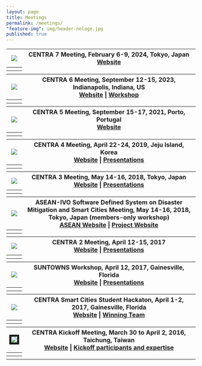 ```yaml
---
layout: page
title: Meetings
permalink: /meetings/
"feature-img": img/header-nologo.jpg
published: true
---
```




 <table class="noBorder">
<!-- item 10  --> 
 <tr class="noBorder">
   <th class="noBorder"><img src="/img/centra7/centra7-banner.png"></th>
   <th class="noBorder">CENTRA 7 Meeting, February 6-9, 2024, Tokyo, Japan <br> <a href="/centra7/">Website</a> </th>
 </tr>

 <tr class="noBorder">
   <th class="noBorder"></th>

 </tr>

 <tr class="noBorder">
   <th class="noBorder"></th>

 </tr>
 
 <!-- item 9  --> 
 <tr class="noBorder">
   <th class="noBorder"><img src="/img/centra6/centra6-banner.png"></th>
   <th class="noBorder">CENTRA 6 Meeting, September 12-15, 2023, Indianapolis, Indiana, US <br> <a href="/centra6/">Website</a> | <a href="https://www.globalcentra.org/centra6/workshop.html">Workshop</a> </th>
 </tr>

 <tr class="noBorder">
   <th class="noBorder"></th>

 </tr>

 <tr class="noBorder">
   <th class="noBorder"></th>

 </tr>

 <!-- item 8  --> 
 <tr class="noBorder">
   <th class="noBorder"><img src="/img/centra5/centra5-banner.png"></th>
   <th class="noBorder">CENTRA 5 Meeting, September 15-17, 2021, Porto, Portugal <br> <a href="/centra5/">Website</a> </th>
 </tr>

 <tr class="noBorder">
   <th class="noBorder"></th>

 </tr>

 <tr class="noBorder">
   <th class="noBorder"></th>

 </tr>

  <!-- item 7   -->
  <tr>
    <th class="noBorder"><img src="/img/centra4-370x99.jpg"></th>
    <th class="noBorder">CENTRA 4 Meeting, April 22-24, 2019, Jeju Island, Korea <br> <a href="/centra4/">Website</a> | <a href="#">Presentations</a></th>
  </tr>

  <tr class="noBorder">
    <th class="noBorder"></th>

  </tr>

  <tr class="noBorder">
    <th class="noBorder"></th>

  </tr>


  <!-- item 6 -->
  <tr>
    <th class="noBorder"> <img src="/img/centra3.png"></th>
    <th class="noBorder">CENTRA 3 Meeting, May 14-16, 2018, Tokyo, Japan <br> <a href="/centra3/">Website</a> | <a href="/centra3/program.html">Presentations</a></th>
  </tr>



  <tr class="noBorder">
    <th class="noBorder"></th>

  </tr>

  <tr class="noBorder">
    <th class="noBorder"></th>

  </tr>


  <!-- item 5 -->

  <tr>
    <th class="noBorder"><img src="/img/asean.jpg"></th>
    <th class="noBorder"> ASEAN-IVO Software Defined System on Disaster Mitigation and Smart Cities Meeting, May 14-16, 2018, Tokyo, Japan (members-only workshop)<br><a href="https://www.nict.go.jp/en/asean_ivo/about_asean_ivo.html">ASEAN Website</a> | <a href="https://www.nict.go.jp/en/asean_ivo/ASEAN_IVO_2016_Projects04.html">Project Website</a></th>
  </tr>



  <tr class="noBorder">
    <th class="noBorder"></th>

  </tr>

  <tr class="noBorder">
    <th class="noBorder"></th>

  </tr>


  <!-- item 4 -->

  <tr>
    <th class="noBorder"> <img src="/img/CENTRA2.jpg"></th>
    <th class="noBorder"> CENTRA 2 Meeting, April 12-15, 2017<br> <a href="/centra2/">Website</a> | <a href="/centra2/program.html">Presentations</a></th>
  </tr>




  <tr class="noBorder">
    <th class="noBorder"></th>

  </tr>

  <tr class="noBorder">
    <th class="noBorder"></th>

  </tr>

 <!-- item 3 -->

  <tr>
    <th class="noBorder"><img src="/img/SUNTOWNS_B.jpg"></th>
    <th class="noBorder"> SUNTOWNS Workshop, April 12, 2017, Gainesville, Florida<br><a href="/suntowns2017/">Website</a> | <a href="/suntowns2017/program.html">Presentations</a></th>
  </tr>



  <tr class="noBorder">
    <th class="noBorder"></th>

  </tr>

  <tr class="noBorder">
    <th class="noBorder"></th>

  </tr>



 <!-- item 2 -->

  <tr>
    <th class="noBorder"><img src="/img/hackathon.png"></th>
    <th class="noBorder"> CENTRA Smart Cities Student Hackaton, April 1-2, 2017, Gainesville, Florida <br><a href="/hackathon2017/">Website</a> | <a href="/news/2017-04-04-student-hackathon.html">Winning Team</a></th>
  </tr>



  <tr class="noBorder">
    <th class="noBorder"></th>

  </tr>

  <tr class="noBorder">
    <th class="noBorder"></th>

  </tr>


 <!-- item 1 -->




  <tr>
    <th ><img src="/img/centra-2016.jpg" border="5"></th>
    <th class="noBorder"> CENTRA Kickoff Meeting, March 30 to April 2, 2016, Taichung, Taiwan <br>
        <a href="https://event.nchc.org.tw/2019/CECEA/index.php?CONTENT_ID=20">Website</a> | <a href="/meetings/kickoff2016.html">Kickoff participants and expertise</a>
        </th>
  </tr>



  <tr class="noBorder">
    <th class="noBorder"></th>

  </tr>

  <tr class="noBorder">
    <th class="noBorder"></th>

  </tr>

</table>
